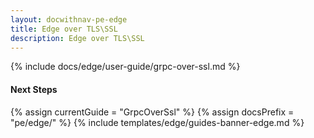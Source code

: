 ```yaml
---
layout: docwithnav-pe-edge
title: Edge over TLS\SSL 
description: Edge over TLS\SSL 
---
```


{% include docs/edge/user-guide/grpc-over-ssl.md %}

#### Next Steps

{% assign currentGuide = "GrpcOverSsl" %}
{% assign docsPrefix = "pe/edge/" %}
{% include templates/edge/guides-banner-edge.md %}